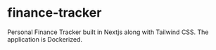 # finance-tracker
 Personal Finance Tracker built in Nextjs along with Tailwind CSS. The application is Dockerized.
